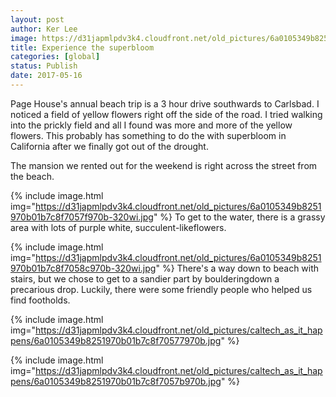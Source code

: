 ```yaml
---
layout: post
author: Ker Lee
image: https://d31japmlpdv3k4.cloudfront.net/old_pictures/6a0105349b8251970b01b7c8f70587970b-320wi.jpg
title: Experience the superbloom
categories: [global]
status: Publish
date: 2017-05-16
---
```


Page House's annual beach trip is a 3 hour drive southwards to Carlsbad. I noticed a field of yellow flowers right off the side of the road. I tried walking into the prickly field and all I found was more and more of the yellow flowers. This probably has something to do the with superbloom in California after we finally got out of the drought.

The mansion we rented out for the weekend is right across the street from the beach.


{% include image.html img="https://d31japmlpdv3k4.cloudfront.net/old_pictures/6a0105349b8251970b01b7c8f7057f970b-320wi.jpg" %}
To get to the water, there is a grassy area with lots of purple white, succulent-likeflowers.


{% include image.html img="https://d31japmlpdv3k4.cloudfront.net/old_pictures/6a0105349b8251970b01b7c8f7058c970b-320wi.jpg" %}
There's a way down to beach with stairs, but we chose to get to a sandier part by boulderingdown a precarious drop. Luckily, there were some friendly people who helped us find footholds.


{% include image.html img="https://d31japmlpdv3k4.cloudfront.net/old_pictures/caltech_as_it_happens/6a0105349b8251970b01b7c8f70577970b.jpg" %}

{% include image.html img="https://d31japmlpdv3k4.cloudfront.net/old_pictures/caltech_as_it_happens/6a0105349b8251970b01b7c8f7057b970b.jpg" %}

